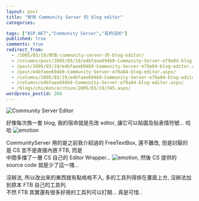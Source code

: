 ```yaml
---
layout: post
title: "修改 Community Server 的 blog editor"
categories:

tags: ["ASP.NET","Community Server","有的沒的"]
published: true
comments: true
redirect_from:
  - /2005/03/19/修改-community-server-的-blog-editor/
  - /columns/post/2005/03/19/e4bfaee694b9-Community-Server-e79a84-blog-editor.aspx/
  - /post/2005/03/19/e4bfaee694b9-Community-Server-e79a84-blog-editor.aspx/
  - /post/e4bfaee694b9-Community-Server-e79a84-blog-editor.aspx/
  - /columns/2005/03/19/e4bfaee694b9-Community-Server-e79a84-blog-editor.aspx/
  - /columns/e4bfaee694b9-Community-Server-e79a84-blog-editor.aspx/
  - /blogs/chicken/archive/2005/03/19/345.aspx/
wordpress_postid: 268
---
```


![Community Server Editor](/images/2005-03-19-modify-community-server-blog-editor/cs_editor.jpg)

好像每次換一套 blog, 我的宿命就是先改 editor, 讓它可以貼圖及貼表情符號... 哈哈 ![emotion](/images/2005-03-19-modify-community-server-blog-editor/emotion-2.gif)

CommunityServer 用的是之前我介紹過的 FreeTextBox, 還不難改, 但是討厭的是 CS 並不是直接內嵌 FTB, 而是  
中間多擋了一層 CS 自己的 Editor Wrapper... ![emotion](/images/2005-03-19-modify-community-server-blog-editor/emotion-8.gif), 然後 CS 提供的 source code 就是少了這一塊...

沒辦法, 所以改出來的東西就有點格格不入, 多的工具列得排在畫面上方, 沒辦法加到原本 FTB 自己的工具列.  
不然 FTB 其實還有很多好用的工具列可以打開... 真是可惜..
